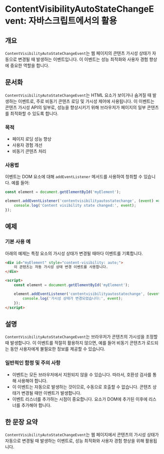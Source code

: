 <!--
Meta Description: # ContentVisibilityAutoStateChangeEvent: 자바스크립트에서의 활용 ## 개요 `ContentVisibilityAutoStateChangeEvent`는 웹 페이지의 콘텐츠 가시성 상태가 자동으로 변경될 때 발생하는 이벤트입니다. 이 이벤트는...
Meta Keywords: 가시성, contentvisibilityautostatechangeevent, 콘텐츠, 상태가, 이벤트는
-->

# ContentVisibilityAutoStateChangeEvent: 자바스크립트에서의 활용

## 개요
`ContentVisibilityAutoStateChangeEvent`는 웹 페이지의 콘텐츠 가시성 상태가 자동으로 변경될 때 발생하는 이벤트입니다. 이 이벤트는 성능 최적화와 사용자 경험 향상에 중요한 역할을 합니다.

## 문서화
`ContentVisibilityAutoStateChangeEvent`는 HTML 요소가 보이거나 숨겨질 때 발생하는 이벤트로, 주로 비동기 콘텐츠 로딩 및 가시성 제어에 사용됩니다. 이 이벤트는 콘텐츠 가시성 API의 일부로, 성능을 향상시키기 위해 브라우저가 페이지의 일부 콘텐츠를 최적화할 수 있도록 합니다.

### 목적
- 페이지 로딩 성능 향상
- 사용자 경험 개선
- 비동기 콘텐츠 처리

### 사용법
이벤트는 DOM 요소에 대해 `addEventListener` 메서드를 사용하여 청취할 수 있습니다. 예를 들어:

```javascript
const element = document.getElementById('myElement');

element.addEventListener('contentvisibilityautostatechange', (event) => {
    console.log('Content visibility state changed:', event);
});
```

## 예제
### 기본 사용 예
아래의 예제는 특정 요소의 가시성 상태가 변경될 때마다 이벤트를 기록합니다.

```html
<div id="myElement" style="content-visibility: auto;">
    이 콘텐츠는 자동 가시성 상태 변경 이벤트를 사용합니다.
</div>

<script>
    const element = document.getElementById('myElement');

    element.addEventListener('contentvisibilityautostatechange', (event) => {
        console.log('가시성 상태가 변경되었습니다:', event);
    });
</script>
```

## 설명
`ContentVisibilityAutoStateChangeEvent`는 브라우저가 콘텐츠의 가시성을 조정할 때 발생합니다. 이 이벤트를 적절히 활용하지 않으면, 예를 들어 비동기 콘텐츠가 로드되는 동안 사용자에게 불필요한 정보를 제공할 수 있습니다. 

### 일반적인 함정 및 주의 사항
- 이벤트는 모든 브라우저에서 지원되지 않을 수 있습니다. 따라서, 호환성 검사를 통해 사용해야 합니다.
- 이 이벤트는 자동으로 발생하는 것이므로, 수동으로 호출할 수 없습니다. 콘텐츠 상태가 변경될 때만 이벤트가 발생합니다.
- 이벤트 리스너를 추가하는 시점이 중요합니다. 요소가 DOM에 추가된 이후에 리스너를 추가해야 합니다.

## 한 문장 요약
`ContentVisibilityAutoStateChangeEvent`는 웹 페이지에서 콘텐츠의 가시성 상태가 자동으로 변경될 때 발생하는 이벤트로, 성능 최적화와 사용자 경험 향상을 위해 활용됩니다.